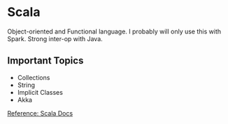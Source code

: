 # Scala
Object-oriented and Functional language. I probably will only use this with Spark. Strong inter-op with Java.

## Important Topics
- Collections
- String
- Implicit Classes
- Akka

[Reference: Scala Docs](http://docs.scala-lang.org/overviews/index.html)
